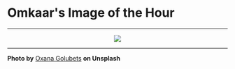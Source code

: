 # Omkaar's Image of the Hour

---

<div align="center">

<a href="https://unsplash.com/photos/abstract-waves-resemble-mountain-ridges-in-blue-lXHx-zumrJs">
  <img src="https://images.unsplash.com/photo-1752606402449-0c14a2d6af70?crop=entropy&cs=tinysrgb&fit=max&fm=jpg&ixid=M3w3NjA2Nzh8MHwxfHJhbmRvbXx8fHx8fHx8fDE3NTM0NTIwMDB8&ixlib=rb-4.1.0&q=80&w=1080" style="max-width:100%; height:auto;">
</a>



</div>

---

**Photo by** [Oxana Golubets](https://unsplash.com/@ok_milka) **on Unsplash**
